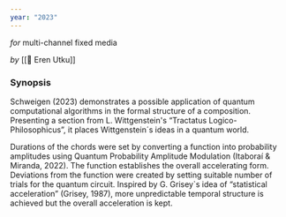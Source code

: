 ```yaml
---
year: "2023"
---
```

_for_ multi-channel fixed media

_by_ [[👤 Eren Utku]]

### **Synopsis**

Schweigen (2023) demonstrates a possible application of quantum computational algorithms in the formal structure of a composition. Presenting a section from L. Wittgenstein's “Tractatus Logico-Philosophicus”, it places Wittgenstein´s ideas in a quantum world.

Durations of the chords were set by converting a function into probability amplitudes using Quantum Probability Amplitude Modulation (Itaboraí & Miranda, 2022). The function establishes the overall accelerating form. Deviations from the function were created by setting suitable number of trials for the quantum circuit. Inspired by G. Grisey\`s idea of “statistical acceleration” (Grisey, 1987), more unpredictable temporal structure is achieved but the overall acceleration is kept.
